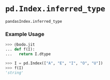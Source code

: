 # `pd.Index.inferred_type`

`pandasIndex.inferred_type`

### Example Usage

```py
>>> @bodo.jit
... def f(I):
...   return I.dtype

>>> I = pd.Index(["A", "E", "I", "O", "U"])
>>> f(I)
'string'
```
